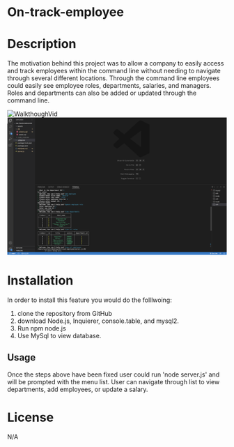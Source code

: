 # On-track-employee

# Description
The motivation behind this project was to allow a company to easily access and track employees within the command line without needing to navigate through several different locations. Through the command line employees could easily see employee roles, departments, salaries, and managers. Roles and departments can also be added or updated through the command line. 

![WalkthoughVid](https://drive.google.com/file/d/1acNF70-UyIZL4xZO-slEFQkHWlisYpqH/view)
![IMG](./assets/IMG.png)

# Installation
In order to install this feature you would do the folllwoing:

1. clone the repository from GitHub
2. download Node.js, Inquierer, console.table, and mysql2.
3. Run npm node.js
4. Use MySql to view database.

## Usage
Once the steps above have been fixed user could run 'node server.js' and will be prompted with the menu list. User can navigate through list to view departments, add employees, or update a salary.

# License
N/A